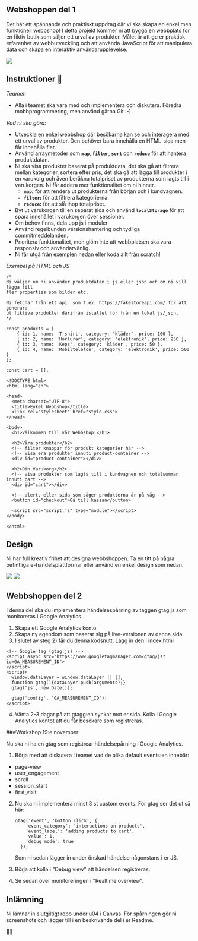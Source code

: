 ## **Webshoppen del 1**

Det här ett spännande och praktiskt uppdrag där vi ska skapa en enkel men funktionell webbshop! I detta projekt kommer ni att bygga en webbplats för en fiktiv butik som säljer ett urval av produkter. Målet är att ge er praktisk erfarenhet av webbutveckling och att använda JavaScript för att manipulera data och skapa en interaktiv användarupplevelse.

![](https://github.com/chasacademy-sandra-larsson/boilerroom-webshoppen/blob/main/inspo.png)

## **Instruktioner** 👋

*Teamet:*
* Alla i teamet ska vara med och implementera och diskutera. Föredra mobbprogrammering, men använd gärna Git :-)

*Vad ni ska göra:*
- Utveckla en enkel webbshop där besökarna kan se och interagera med ett urval av produkter. Den behöver bara innehålla en HTML-sida men får innehålla fler.
- Använd arraymetoder som **`map`**, **`filter`**, **`sort`** och **`reduce`** för att hantera produktdatan.
- Ni ska visa produkter baserat på produktdata, det ska gå att filtrera mellan kategorier, sortera efter pris, det ska gå att lägga till produkter i en varukorg och även beräkna totalpriset av produkterna som lagts till i varukorgen. Ni får addera mer funktionalitet om ni hinner.
    - **`map`:** för att rendera ut produkterna från början och i kundvagnen.
    - **`filter`:** för att filtrera kategorierna.
    - **`reduce`:** för att slå ihop totalpriset.
- Byt ut varukorgen till en separat sida och använd **`localStorage`** för att spara innehållet i varukorgen över sessioner.
- Om behov finns, dela upp js i moduler
- Använd regelbunden versionshantering och tydliga commitmeddelanden. 
- Prioritera funktionalitet, men glöm inte att webbplatsen ska vara responsiv och användarvänlig.
- Ni får utgå från exemplen nedan eller koda allt från scratch!

*Exempel på HTML och JS*
```
/* 
Ni väljer om ni använder produktdatan i js eller json och om ni vill lägga till 
fler properties som bilder etc.

Ni fetchar från ett api  som t.ex. https://fakestoreapi.com/ för att generara
ut fiktiva produkter därifrån istället för från en lokal js/json.
*/

const products = [
    { id: 1, name: 'T-shirt', category: 'kläder', price: 100 },
    { id: 2, name: 'Hörlurar', category: 'elektronik', price: 250 },
    { id: 3, name: 'Keps', category: 'kläder', price: 50 },
    { id: 4, name: 'Mobiltelefon', category: 'elektronik', price: 500 }
];

const cart = [];
```
```
<!DOCTYPE html>
<html lang="en">

<head>
  <meta charset="UTF-8">
  <title>Enkel Webbshop</title>
  <link rel="stylesheet" href="style.css">
</head>

<body>
  <h1>Välkommen till vår Webbshop!</h1>
	  
  <h2>Våra produkter</h2>
  <!-- filter knappar för produkt kategorier här -->
  <!-- Visa era produkter innuti product-container -->
  <div id="product-container"></div>

  <h2>Din Varukorg</h2>
  <!-- visa produkter som lagts till i kundvagnen och totalsumman innuti cart -->
  <div id="cart"></div>
	
  <!-- alert, eller sida som säger produkterna är på väg -->
  <button id="checkout">Gå till kassan</button>
	
  <script src="script.js" type="module"></script>
</body>

</html>
```
## **Design**

Ni har full kreativ frihet att designa webbshoppen. Ta en titt på några befintliga e-handelsplattformar eller använd en enkel design som nedan.

![](https://github.com/chasacademy-sandra-larsson/boilerroom-webshoppen/blob/main/inspo2.png)
![](https://github.com/chasacademy-sandra-larsson/boilerroom-webshoppen/blob/main/inspo3.png)

## **Webbshoppen del 2**

I denna del ska du implementera händelsespårning av taggen gtag.js som monitoreras i Google Analytics.

1. Skapa ett Google Analytics konto
2. Skapa ny egendom som baserar sig på live-versionen av denna sida.
3. I slutet av steg 2) får du denna kodsnutt. Lägg in den i index.html

```
<!-- Google tag (gtag.js) -->
<script async src="https://www.googletagmanager.com/gtag/js?id=GA_MEASUREMENT_ID">
</script>
<script>
  window.dataLayer = window.dataLayer || [];
  function gtag(){dataLayer.push(arguments);}
  gtag('js', new Date());

  gtag('config', 'GA_MEASUREMENT_ID');
</script>
```
4. Vänta 2-3 dagar på att gtagg:en synkar mot er sida. Kolla i Google Analytics kontot att du får besökare som registreras.


###Workshop  19:e november

Nu ska ni ha en gtag som registrear händelsepårning i Google Analytics.

1. Börja med att diskutera i teamet vad de olika default events:en innebär: 

* 	page-view
* 	user_engagement
* 	scroll
* 	session_start
* 	first_visit

2. Nu ska ni implementera minst 3 st custom events. För gtag ser det ut så här: 

    ```
    gtag('event', 'button_click', {
        'event_category': 'interactions on products',
        'event_label': 'adding products to cart',
        'value': 1,
        'debug_mode': true
      });
    ```

    Som ni sedan lägger in under önskad händelse någonstans i er JS.
   
  3. Börja att kolla i "Debug view" att händelsen registreras. 
  4. Se sedan över monitoreringen i "Realtime overview". 


## **Inlämning**

Ni lämnar in slutgiltigt repo under u04 i Canvas. För spårningen gör ni screenshots och lägger till i en beskrivande del i er Readme.
 
 💫🚀
